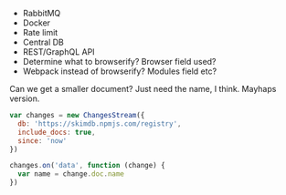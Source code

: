 * RabbitMQ
* Docker
* Rate limit
* Central DB
* REST/GraphQL API
* Determine what to browserify? Browser field used?
* Webpack instead of browserify? Modules field etc?

Can we get a smaller document? Just need the name, I think. Mayhaps version.

```js
var changes = new ChangesStream({
  db: 'https://skimdb.npmjs.com/registry',
  include_docs: true,
  since: 'now'
})

changes.on('data', function (change) {
  var name = change.doc.name
})
```
